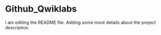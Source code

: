 # Github_Qwiklabs

I am editing the README file. Adding some more details about the project description.
